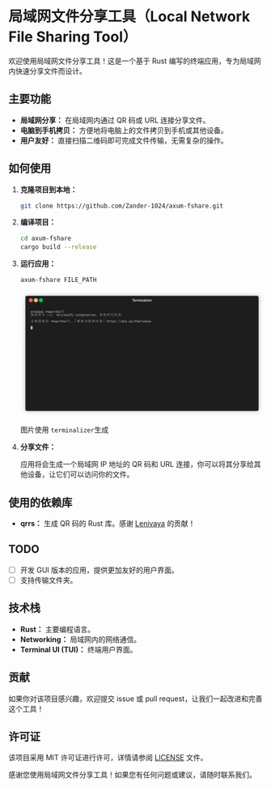 # 局域网文件分享工具（Local Network File Sharing Tool）

欢迎使用局域网文件分享工具！这是一个基于 Rust 编写的终端应用，专为局域网内快速分享文件而设计。

## 主要功能

- **局域网分享：** 在局域网内通过 QR 码或 URL 连接分享文件。
- **电脑到手机拷贝：** 方便地将电脑上的文件拷贝到手机或其他设备。
- **用户友好：** 直接扫描二维码即可完成文件传输，无需复杂的操作。

## 如何使用

1. **克隆项目到本地：**

   ```bash
   git clone https://github.com/Zander-1024/axum-fshare.git
   ```

2. **编译项目：**

   ```bash
   cd axum-fshare
   cargo build --release
   ```

3. **运行应用：**

   ```bash
   axum-fshare FILE_PATH
   ```

   ![Usage](./doc/Usage.gif)

   图片使用 `terminalizer`生成

4. **分享文件：**

   应用将会生成一个局域网 IP 地址的 QR 码和 URL 连接，你可以将其分享给其他设备，让它们可以访问你的文件。

## 使用的依赖库

- **qrrs：** 生成 QR 码的 Rust 库。感谢 [Lenivaya](https://github.com/Lenivaya/qrrs) 的贡献！

## TODO

- [ ] 开发 GUI 版本的应用，提供更加友好的用户界面。
- [ ] 支持传输文件夹。

## 技术栈

- **Rust：** 主要编程语言。
- **Networking：** 局域网内的网络通信。
- **Terminal UI (TUI)：** 终端用户界面。

## 贡献

如果你对该项目感兴趣，欢迎提交 issue 或 pull request，让我们一起改进和完善这个工具！

## 许可证

该项目采用 MIT 许可证进行许可，详情请参阅 [LICENSE](LICENSE) 文件。

感谢您使用局域网文件分享工具！如果您有任何问题或建议，请随时联系我们。
